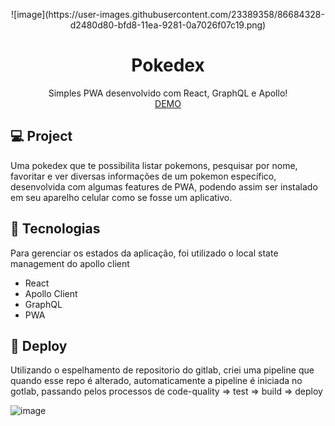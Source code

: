 <p align="center">
  ![image](https://user-images.githubusercontent.com/23389358/86684328-d2480d80-bfd8-11ea-9281-0a7026f07c19.png)
</p>

<h1 align="center">Pokedex</h1>
<p align="center">
  Simples PWA desenvolvido com React, GraphQL e Apollo!<br />
  <a href="https://agitated-hawking-8d98fe.netlify.app/">DEMO</a>
</p>


## 💻 Project
Uma pokedex que te possibilita listar pokemons, pesquisar por nome, favoritar e ver diversas informações de um pokemon específico, desenvolvida com algumas features de PWA, podendo assim ser instalado em seu aparelho celular como se fosse um aplicativo.

## :rocket: Tecnologias
Para gerenciar os estados da aplicação, foi utilizado o local state management do apollo client
- React
- Apollo Client
- GraphQL
- PWA

## :rocket: Deploy
Utilizando o espelhamento de repositorio do gitlab, criei uma pipeline que quando esse repo é alterado, automaticamente a pipeline é iniciada no gotlab, passando pelos processos de code-quality => test => build => deploy

![image](https://user-images.githubusercontent.com/23389358/86683214-b7c16480-bfd7-11ea-9082-57142905059f.png)

